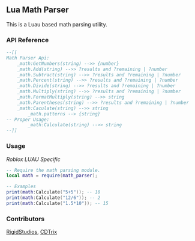## Lua Math Parser
This is a Luau based math parsing utility.
### API Reference
```lua
--[[ 
Math Parser Api:
	_math:GetNumbers(string) -->> {number}
	_math.Add(string) -->> ?results and ?remaining | ?number
	_math.Subtract(string) -->> ?results and ?remaining | ?number
	_math.Percent(string) -->> ?results and ?remaining | ?number
	_math.Divide(string) -->> ?results and ?remaining | ?number
	_math.Multiply(string) -->> ?results and ?remaining | ?number
	_math.FormatMultiply(string) -->> string
	_math.Parentheses(string) -->> ?results and ?remaining | ?number
	_math:Caculate(string) -->> string
        _math.patterns --> {string}
-- Proper Usage:
        _math:Calculate(string) -->> string
--]]
```
### Usage
*Roblox LUAU Specific*
```lua
-- Require the math parsing module.
local math = require(math_parser);

-- Examples
print(math:Calculate("5+5")); -- 10
print(math:Calculate("12/6")); -- 2
print(math:Calculate("1.5*10")); -- 15
```
### Contributors
[RigidStudios](https://github.com/RigidStudios), [CDTrix](https://github.com/CDTtrix)
